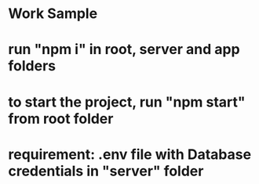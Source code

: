 # Work Sample
# run "npm i" in root, server and app folders
# to start the project, run "npm start" from root folder
# requirement: .env file with Database credentials in "server" folder
